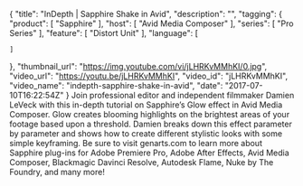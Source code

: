 {
  "title": "InDepth | Sapphire Shake in Avid",
  "description": "",
  "tagging": {
    "product": [
      "Sapphire"
    ],
    "host": [
      "Avid Media Composer"
    ],
    "series": [
      "Pro Series"
    ],
    "feature": [
      "Distort Unit"
    ],
    "language": [

    ]
  },
  "thumbnail_url": "https://img.youtube.com/vi/jLHRKvMMhKI/0.jpg",
  "video_url": "https://youtu.be/jLHRKvMMhKI",
  "video_id": "jLHRKvMMhKI",
  "video_name": "indepth-sapphire-shake-in-avid",
  "date": "2017-07-10T16:22:54Z"
}
Join professional editor and independent filmmaker Damien LeVeck with this in-depth tutorial on Sapphire’s Glow effect in Avid Media Composer. Glow creates blooming highlights on the brightest areas of your footage based upon a threshold. Damien breaks down this effect parameter by parameter and shows how to create different stylistic looks with some simple keyframing. Be sure to visit genarts.com to learn more about Sapphire plug-ins for Adobe Premiere Pro, Adobe After Effects, Avid Media Composer, Blackmagic Davinci Resolve, Autodesk Flame, Nuke by The Foundry, and many more!
